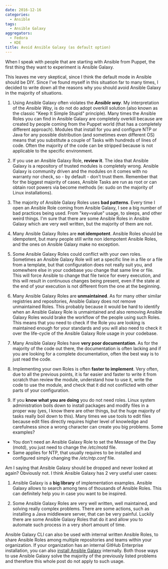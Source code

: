 ```yaml
---
date: 2016-12-16
categories:
  - Ansible
tags:
  - Ansible Galaxy
aggregators:
  - Fedora
  - KDE
title: Avoid Ansible Galaxy (as default option)
---
```

When I speak with people that are starting with Ansible from Puppet, the first thing they want to experiment is Ansible Galaxy.

This leaves me very skeptical, since I think the default mode in Ansible should be DIY.
Since I've found myself in this situation far to many times, I decided to write down all the reasons why you should avoid Ansible Galaxy in the majority of situations.

1. Using Ansible Galaxy often violates the ***Ansible way***.
My interpretation of the *Ansible Way*, is do not do adopt overkill solution (also known as the classic "Keep It Simple Stupid" principle).
Many times the Ansible Roles you can find in Ansible Galaxy are completely overkill because are created by people coming from the Puppet world (that has a completely different approach).
Modules that install for you and configure NTP or Java for any possible distribution (and sometimes even different OS) means that you substitute a couple of Tasks with hundreds of lines of code.
Often the majority of the code can be stripped because is not applicable to the specific environment.

2. If you use an Ansible Galaxy Role, **review it**.
The idea that Ansible Galaxy is a repository of trusted modules is completely wrong.
Ansible Galaxy is community driven and the modules on it comes with no warranty nor check, so - by default - don't trust them.
Remember that for the biggest majority of cases, Ansible Tasks are run as root or can obtain root powers via become methods (ie: sudo on the majority of Linux installations).

3. The majority of Ansible Galaxy Roles uses **bad patterns**.
Every time I open an Ansible Role coming from Ansible Galaxy, I see a big number of bad practices being used.
From "key=value" usage, to sleeps, and other weird things.
I'm sure that there are some Ansible Roles in Ansible Galaxy which are very well written, but the majority of them are not.

4. Many Ansible Galaxy Roles are **not idempotent**.
Ansible Roles should be idempotent, but many people still write non idempotent Ansible Roles, and the ones on Ansible Galaxy make no exception.

5. Some Ansible Galaxy Roles could conflict with your own roles.
Sometimes an Ansible Galaxy Role will set a specific line in a file or a file from a template, but that configuration does not really suit you, and somewhere else in your codebase you change that same line or file.
This will force Ansible to change that file twice for every execution, and this will result in continuous changes being present, even if the state at the end of your execution is not different from the one at the beginning.

6. Many Ansible Galaxy Roles are **unmaintained**.
As for many other similar registries and repositories, Ansible Galaxy does not remove unmaintained Roles.
This probably because it would be hard to identify when an Ansible Galaxy Role is unmaintained and also removing Ansible Galaxy Roles would brake the workflow of the people using such Roles.
This means that you need to check if the Role you are looking is maintained enough for your standards and you will also need to check it over the life-cycle of the Ansible Galaxy Role usage in your codebase.

7. Many Ansible Galaxy Roles have **very poor documentation**.
As for the majority of the code out there, the documentation is often lacking and if you are looking for a complete documentation, often the best way is to just read the code.

8. Implementing your own Roles is often **faster to implement**.
Very often, due to all the previous points, it is far easier and faster to write it from scratch than review the module, understand how to use it, write the code to use the module, and check that it did not conflicted with other parts of your configuration.

9. If you **know what you are doing** you do not need roles.
Linux system administration boils down to install packages and modify files in a proper way (yes, I know there are other things, but the huge majority of tasks really boil down to this).
Many times we use tools to edit files because edit files directly requires higher level of knowledge and carefulness since a wrong character can create you big problems. Some examples?
  * You don't need an Ansible Galaxy Role to set the Message of the Day (motd), you just need to change the */etc/motd* file.
  * Same applies for NTP, that usually requires to be installed and configured simply changing the */etc/ntp.conf* file.

Am I saying that Ansible Galaxy should be dropped and never looked at again?
Obviously not.
I think Ansible Galaxy has 2 very useful user cases:

1. Ansible Galaxy is a **big library** of implementation examples.
Ansible Galaxy allows to search among tens of thousands of Ansible Roles.
This can definitely help you in case you want to be inspired.

2. Some Ansible Galaxy Roles are very well written, well maintained, and solving really complex problems.
There are some actions, such as installing a Java middleware server, that can be very painful.
Luckily there are some Ansible Galaxy Roles that do it and allow you to automate such process in a very short amount of time.

Ansible Galaxy CLI can also be used with internal written Ansible Roles, to share Ansible Roles among multiple repositories and teams within your organization.
If your organization has an internal GitHub Enterprise installation, you can also [install Ansible Galaxy](https://github.com/ansible/galaxy) internally.
Both those ways to use Ansible Galaxy solve the majority of the previously listed problems and therefore this whole post do not apply to such usage.
